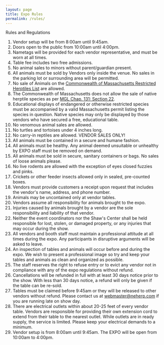 ```yaml
---
layout: page
title: Expo Rules
permalink: /rules/
---
```


Rules and Regulations

1. Vendor setup will be from 8:00am until 9:45am.
2. Doors open to the public from 10:00am until 4:00pm.
3. Nametags will be provided for each vendor representative, and must be worn at all times.
4. Table fee includes two free admissions.
5. No animal sales to minors without parent/guardian present.
6. All animals must be sold by Vendors only inside the venue. No sales in the parking lot or surrounding area will be permitted.
7. No sale of Animals on the [Commonwealth of Massachusetts Restricted Herptiles List]({{site.data.general.restricted_list_link}}) are allowed.
8. The Commonwealth of Massachusetts does not allow the sale of native herptile species as per [MGL Chap. 131: Section 22](http://www.mass.gov/legis/laws/mgl/131-22.htm).
9. Educational displays of endangered or otherwise restricted species must be accompanied by a valid Massachusetts permit listing the species in question. Native species may only be displayed by those vendors who have secured a free, educational table.
10. No venomous animal sales are allowed.
11. No turtles and tortoises under 4 inches long. 
12. No carry-in reptiles are allowed. VENDOR SALES ONLY!
13. All animals must be contained in a secure and humane fashion.
14. All animals must be healthy. Any animal deemed unsuitable or unhealthy by EXPO staff must be removed on demand.
15. All animals must be sold in secure, sanitary containers or bags. No sales of loose animals please.
16. No live rodents are allowed with the exception of eyes closed fuzzies and pinks.
17. Crickets or other feeder insects allowed only in sealed, pre-counted boxes.
18. Vendors must provide customers a receipt upon request that includes the vendor's name, address, and phone number.
19. Animals may be uncontained only at vendor tables.
20. Vendors assume all responsibility for animals brought to the expo.
21. Injuries caused by animals brought by a vendor are the sole responsibility and liability of that vendor.
22. Neither the event coordinators nor the Shaw's Center shall be held responsible for lost, stolen, or damaged property, or any injuries that may occur during the show.
23. All vendors and booth staff must maintain a professional attitude at all times during the expo. Any participants in disruptive arguments will be asked to leave.
24. An inspection of tables and animals will occur before and during the expo. We wish to present a professional image so try and keep your tables and animals as clean and organized as possible.
25. The staff reserves the right to refuse entry or to evict any vendor not in compliance with any of the expo regulations without refund.
26. Cancellations will be refunded in full with at least 30 days notice prior to the show.  With less than 30 days notice, a refund will only be given if the table can be re-sold.
27. Tables must be claimed before 9:45am or they will be released to other vendors without refund.  Please contact us at webmaster@neherp.com if you are running late on show day.
28. There are electrical outlets within about 20-25 feet of every vendor table.  Vendors are responsible for providing their own extension cord to extend from their table to the nearest outlet.  While outlets are in ready supply, the service is limited.  Please keep your electrical demands to a minimum.
29. Vendor setup is from 8:00am until 9:45am.  The EXPO will be open from 10:00am to 4:00pm.
